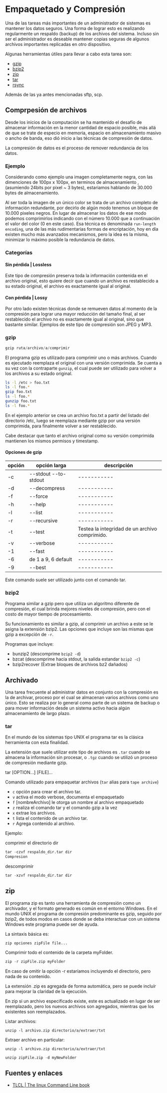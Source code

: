 # Empaquetado y Compresión

Una de las tareas más importantes de un administrador de sistemas es mantener los datos seguros. Una forma de lograr esto es realizando regularmente un respaldo (backup) de los archivos del sistema. Incluso sin ser el administrador es deseable mantener copias seguras de algunos archivos importantes replicadas en otro dispositivo.

Algunas herramientas útiles para llevar a cabo esta tarea son:

- [gzip](#gzip)
- [bzip2](#bzip2)
- [zip](#zip)
- [tar](#tar)
- [rsync](#rsync)

Además de las ya antes mencionadas sftp, scp.

## Comprpesión de archivos

Desde los inicios de la computación se ha mantenido el desafío de almacenar información en la menor cantidad de espacio posible, más allá de que se trate de especio en memoria, espacio en almacenamiento masivo o ancho de banda, eso dió inicio a las técnicas de compresión de datos.

La compresión de datos es el proceso de remover redundancia de los datos.

### Ejemplo

Considerando como ejemplo una imagen completamente negra, con las dimenciones de 100px x 100px, en terminos de almacenamiento ,(asumiendo 24bits por pixel ~ 3 bytes), estariamos hablando de 30.000  bytes de almacenamiento.

Al ser toda la imagen de un único color se trata de un archivo completo de información redundante, por decirlo de algún modo tenemos un bloque de 10.000 pixeles negros. En lugar de almacenar los datos de ese modo podemos comprimirlos indicando con el número 10.000 que a continuación el valor del color (0 en este caso). Esa técnica es denominada `run-length encoding`, una de las más rudimentarias formas de encriptación, hoy en día existen mucho más avanzados mecanismos, pero la idea es la misma, minimizar lo máximo posible la redundancia de datos.

### Categorías

#### Sin pérdida | Lossless

Este tipo de compresión preserva toda la información contenida en el archivo original, esto quiere decir que cuando un archivo es restablecido a su estado original, el archivo es exactamente igual al original.

#### Con pérdida | Lossy

Por otro lado existen técnicas donde se remueven datos al momento de la compresión para lograr una mayor reducción del tamaño final, al ser restablecido el archivo no es exactamente igual al original, sino que bastante similar. Ejemplos de este tipo de compresión son JPEG y MP3.

### gzip

```s
gzip ruta/archivo/a/comprimir
```

El programa gzip es utilizado para comprimir uno o más archivos. Cuando es ejecutado reemplaza el original con una versión comprimida. Se cuenta a su vez con la contraparte `gunzip`, el cual puede ser utilizado para volver a los archivos a su estado original.

```sh
ls -l /etc > foo.txt
ls -l foo.*
gzip foo.txt
ls -l foo.*
gunzip foo.txt
ls -l foo.*
```

En el ejemplo anterior se crea un archivo foo.txt a partir del listado del directorio /etc, luego se reemplaza mediante gzip por una versión comprimida, para finalmente volver a ser restablecido.

Cabe destacar que tanto el archivo original como su versión comprimida mantienen los mismos permisos y timestamp.

#### Opciones de gzip

| opción | opción larga         | descripción |
| ------ | -------------------- | ----------- |
| -c     | --stdout --to-stdout | ----------- |
| -d     | --decompress         | ----------- |
| -f     | --force              | ----------- |
| -h     | --help               | ----------- |
| -l     | --list               | ----------- |
| -r     | --recursive          | ----------- |
| -t     | --test               | Testea la integridad de un archivo comprimido. |
| -v     | --verbose            | ----------- |
| -1     | --fast               | ----------- |
| -6     | de 1 a 9, 6 default  | ----------- |
| -9     | --best               | ----------- |

Este comando suele ser utilizado junto con el comando tar.

### bzip2

Programa similar a gzip pero que utiliza un algoritmo diferente de compresión, el cual brinda mejores niveles de compresión, pero con el costo de mayor tiempo de procesamiento.

Su funcionamiento es similar a gzip, al comprimir un archivo a este se le asigna la extensión bzip2. Las opciones que incluye son las mismas que gzip a excepción de `-r`.

Programas que incluye:

- bunzip2 (descomprime `bzip2 -d`)
- bzcat (descomprime hacia stdout, la salida estandar `bzip2 -c`)
- bzip2recover (Extrae bloques de archivos bz2 dañados)

## Archivado

Una tarea frecuente al administrar datos en conjunto con la compresión es la de archivar, proceso por el cual se almacenan varios archivos como uno único. Esto se realiza por lo general como parte de un sistema de backup o para mover información desde un sistema activo hacia algún almacenamiento de largo plazo.

### tar

En el mundo de los sistemas tipo UNIX el programa tar es la clásica herramienta con esta finalidad.

La extensión que suele utilizar este tipo de archivos es `.tar` cuando se almacena la información sin procesar, o `.tgz` cuando se utilizó un proceso de compresión mediante gzip.

tar [OPTION...] [FILE]...

Comando utilizado para empaquetar archivos
(`tar` alias para `tape archive`)

- `c` opción para crear el archivo tar.
- `v` activa el modo verbose, documenta el empaquetado
- `f` [nombreArchivo] le otorga un nombre al archivo empaquetado
- `z` realiza el comando tar y el comando gzip a la vez
- `x` extrae los archivos.
- `t` lista el contenido de un archivo tar.
- `r` Agrega contenido al archivo.

Ejemplo:

comprimir el directorio dir

```s
tar -czvf respaldo_dir.tar dir
Compresion

```

descomprimir

```s
tar -xzvf respaldo_dir.tar dir
```

## zip

El programa zip es tanto una herramienta de compresión como un archivador, y el formato generado es común en el entorno Windows. En el mundo UNIX el programa de compresión predominante es gzip, seguido por bzip2, de todos modos en casos donde se deba interactuar con un sistema Windows este programa puede ser de ayuda.

La sintaxis básica es:

`zip opciones zipFile file...`

Comprimir todo el contenido de la carpeta myFolder.

```s
zip -r zipFile.zip myFolder
```

En caso de omitir la opción -r estaríamos incluyendo el directorio, pero nada de su contenido.

La extensión .zip es agregada de forma automática, pero se puede incluír para mejorar la claridad de la ejecución.

En zip si un archivo especificado existe, este es actualizado en lugar de ser reemplazado, pero los nuevos archivos son agregados, mientras que los existentes son reemplazados.

Listar archivos:

`unzip -l archivo.zip directorio/a/extraer/txt`

Extraer archivo en particular:

`unzip -l archivo.zip directorio/a/extraer/txt`

```s
unzip zipFile.zip -d myNewFolder
```

## Fuentes y enlaces

- [TLCL | The linux Command Line book]()
